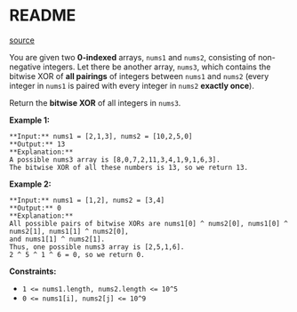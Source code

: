 # README #
[source](https://leetcode.com/problems/bitwise-xor-of-all-pairings/)

You are given two **0-indexed** arrays, `nums1` and `nums2`, consisting of non-negative integers. Let there be another array, `nums3`, which contains the bitwise XOR of **all pairings** of integers between `nums1` and `nums2` (every integer in `nums1` is paired with every integer in `nums2` **exactly once**).

Return the **bitwise XOR** of all integers in `nums3`.


**Example 1:**

```
**Input:** nums1 = [2,1,3], nums2 = [10,2,5,0]
**Output:** 13
**Explanation:**
A possible nums3 array is [8,0,7,2,11,3,4,1,9,1,6,3].
The bitwise XOR of all these numbers is 13, so we return 13.
```

**Example 2:**

```
**Input:** nums1 = [1,2], nums2 = [3,4]
**Output:** 0
**Explanation:**
All possible pairs of bitwise XORs are nums1[0] ^ nums2[0], nums1[0] ^ nums2[1], nums1[1] ^ nums2[0],
and nums1[1] ^ nums2[1].
Thus, one possible nums3 array is [2,5,1,6].
2 ^ 5 ^ 1 ^ 6 = 0, so we return 0.
```


**Constraints:**


+ `1 <= nums1.length, nums2.length <= 10^5`
+ `0 <= nums1[i], nums2[j] <= 10^9`



